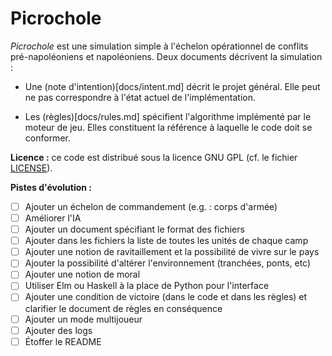# Picrochole

*Picrochole* est une simulation simple à l'échelon opérationnel de
conflits pré-napoléoniens et napoléoniens. Deux documents décrivent la
simulation :

* Une (note d'intention)[docs/intent.md] décrit le projet
  général. Elle peut ne pas correspondre à l'état actuel de
  l'implémentation.

* Les (règles)[docs/rules.md] spécifient l'algorithme implémenté par
  le moteur de jeu. Elles constituent la référence à laquelle le code
  doit se conformer.

**Licence :** ce code est distribué sous la licence GNU GPL (cf. le
fichier [LICENSE](LICENSE)).

**Pistes d'évolution :**
- [ ] Ajouter un échelon de commandement (e.g. : corps d'armée)
- [ ] Améliorer l'IA
- [ ] Ajouter un document spécifiant le format des fichiers
- [ ] Ajouter dans les fichiers la liste de toutes les unités de
      chaque camp
- [ ] Ajouter une notion de ravitaillement et la possibilité de vivre
      sur le pays
- [ ] Ajouter la possibilité d'altérer l'environnement (tranchées,
      ponts, etc)
- [ ] Ajouter une notion de moral
- [ ] Utiliser Elm ou Haskell à la place de Python pour l'interface
- [ ] Ajouter une condition de victoire (dans le code et dans les
      règles) et clarifier le document de règles en conséquence
- [ ] Ajouter un mode multijoueur
- [ ] Ajouter des logs
- [ ] Étoffer le README
